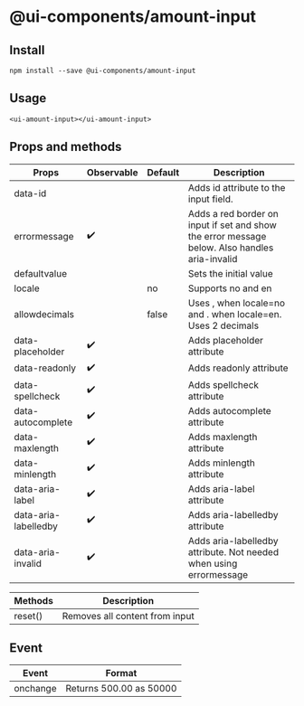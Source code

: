 # @ui-components/amount-input

## Install

```
npm install --save @ui-components/amount-input
```

## Usage

```
<ui-amount-input></ui-amount-input>
```

## Props and methods

| Props                | Observable         | Default | Description                                                                                   |
| -------------------- | ------------------ | ------- | --------------------------------------------------------------------------------------------- |
| data-id              |                    |         | Adds id attribute to the input field.                                                         |
| errormessage         | :heavy_check_mark: |         | Adds a red border on input if set and show the error message below. Also handles aria-invalid |
| defaultvalue         |                    |         | Sets the initial value                                                                        |
| locale               |                    | no      | Supports no and en                                                                            |
| allowdecimals        |                    | false   | Uses , when locale=no and . when locale=en. Uses 2 decimals                                   |
| data-placeholder     | :heavy_check_mark: |         | Adds placeholder attribute                                                                    |
| data-readonly        | :heavy_check_mark: |         | Adds readonly attribute                                                                       |
| data-spellcheck      | :heavy_check_mark: |         | Adds spellcheck attribute                                                                     |
| data-autocomplete    | :heavy_check_mark: |         | Adds autocomplete attribute                                                                   |
| data-maxlength       | :heavy_check_mark: |         | Adds maxlength attribute                                                                      |
| data-minlength       | :heavy_check_mark: |         | Adds minlength attribute                                                                      |
| data-aria-label      | :heavy_check_mark: |         | Adds aria-label attribute                                                                     |
| data-aria-labelledby | :heavy_check_mark: |         | Adds aria-labelledby attribute                                                                |
| data-aria-invalid    | :heavy_check_mark: |         | Adds aria-labelledby attribute. Not needed when using errormessage                            |

| Methods | Description                    |
| ------- | ------------------------------ |
| reset() | Removes all content from input |

## Event

| Event    | Format                  |
| -------- | ----------------------- |
| onchange | Returns 500.00 as 50000 |
